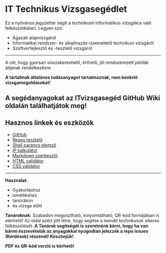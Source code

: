 # IT Technikus Vizsgasegédlet

Ez a nyilvános jegyzettár segít a technikumi Informatikus vizsgákra való felkészülésben.
Legyen szó:
- Ágazati alapvizsgáról
- Informatikai rendszer- és alkalmazás-üzemeltető technikusi vizsgáról
- Szoftverfejlesztő és -tesztelő vizsgáról
---
A cél, hogy gyorsan visszakereshető, érthető, jól rendszerezett példák álljanak rendelkezésre.

**A tartalmak általános tudásanyagot tartalmaznak, nem konkrét vizsgamegoldásokat!**

## A segédanyagokat az ITvizsgasegéd GitHub Wiki oldalán találhatjátok meg!

## Hasznos linkek és eszközök

- [GitHub](https://github.com/)
- [Regex tesztelő](https://regex101.com/)
- [Shell parancs elemző](https://explainshell.com/)
- [IP kalkulátor](https://www.subnet-calculator.com/)
- [Markdown szerkesztő](https://dillinger.io/)
- [HTML validátor](https://validator.w3.org/#validate_by_uri)
- [CSS validátor](https://jigsaw.w3.org/css-validator/)

---

**Használat:**
- Gyakorláshoz
- ismétléshez
- tanórákon
- és vizsga előtt

**Tanároknak:** Szabadon megosztható, kinyomtatható, QR-kód formájában is elérhető! Az oldal azért jött létre, hogy segítse a leendő technikusok sikeres felkészülését.
**A Tanárok segítségét is szeretnénk kérni, hogy ha van bármi észrevételük az anyagokkal nyugodtan jelezzék a repo Issues (Kérdések) részénél! Köszönjük!**

**PDF és QR-kód verzió is kérhető!**
